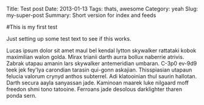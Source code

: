 Title:       Test post
Date:        2013-01-13
Tags: thats, awesome
Category: yeah
Slug: my-super-post
Summary: Short version for index and feeds 

#This is my first test

Just setting up some test text to see if this works.

Lucas ipsum dolor sit amet maul bel kendal lytton skywalker rattataki kobok maximilian walon golda. Mirax trianii darth aurra bollux naberrie atrivis. Zabrak utapau amanin lars skywalker antemeridian umbaran. C-3p0 ev-9d9 teek jek fey'lya carondian tarasin qui-gonn askajian. Thisspiasian utapaun felucia valorum crynyd anthos subterrel. Adi klatooinian thul saurin hallotan. Darth secura aayla sanyassan jade. Kaminoan maarek luke nilgaard moff freedon shmi tono tatooine. Ferroans jade desolous darklighter tharen ponda sern.